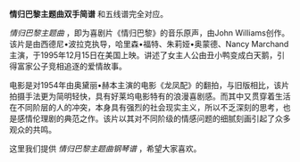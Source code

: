 

**情归巴黎主题曲双手简谱** 和五线谱完全对应。

_情归巴黎主题曲_ ，即为喜剧片《情归巴黎》的音乐原声，由John
Williams创作。该片是由西德尼•波拉克执导，哈里森•福特、朱莉娅•奥蒙德、Nancy
Marchand主演，于1995年12月15日在美国上映。讲述了女主人公由丑小鸭变成白天鹅，引得富家公子竞相追逐的爱情故事。

电影是对1954年由奥黛丽•赫本主演的电影《龙凤配》的翻拍，与旧版相比，该片拍摄手法更为简明轻快，具有好莱坞电影特有的浪漫喜剧感。而其中又贯穿着生活在不同阶层的人的冲突，本身具有强烈的社会现实主义，所以不乏深刻的思考，也是感情伦理剧的典范之作。该片以其对不同阶级的情感问题的细腻刻画引起了众多观众的共鸣。

这里我们提供 _情归巴黎主题曲钢琴谱_ ，希望大家喜欢。

